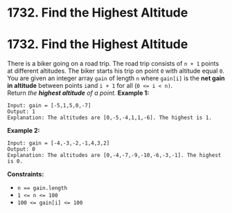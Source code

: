 # 1732. Find the Highest Altitude

# 1732. Find the Highest Altitude
There is a biker going on a road trip. The road trip consists of `n + 1` points at different altitudes. The biker starts his trip on point `0` with altitude equal `0`.
You are given an integer array `gain` of length `n` where `gain[i]` is the **net gain in altitude** between points `i`​​​​​​ and `i + 1` for all (`0 <= i < n)`. Return *the **highest altitude** of a point.*
**Example 1:**
```
Input: gain = [-5,1,5,0,-7]
Output: 1
Explanation: The altitudes are [0,-5,-4,1,1,-6]. The highest is 1.
```
**Example 2:**
```
Input: gain = [-4,-3,-2,-1,4,3,2]
Output: 0
Explanation: The altitudes are [0,-4,-7,-9,-10,-6,-3,-1]. The highest is 0.
```
**Constraints:**
- `n == gain.length`
- `1 <= n <= 100`
- `100 <= gain[i] <= 100`